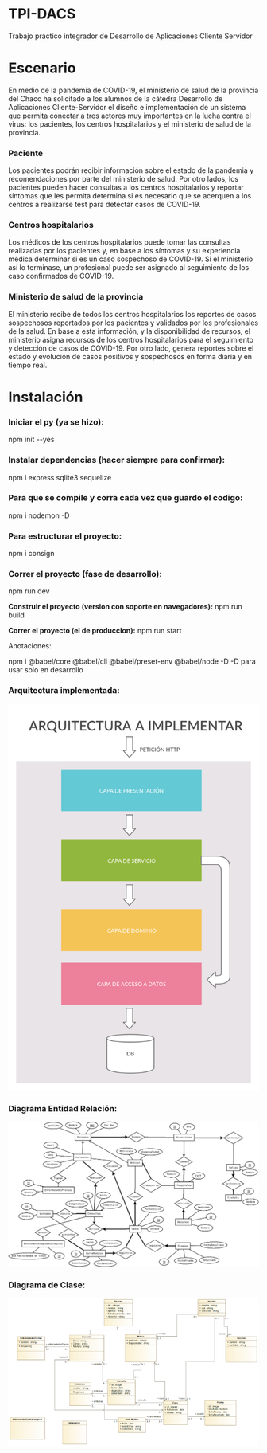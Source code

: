 # TPI-DACS
Trabajo práctico integrador de Desarrollo de Aplicaciones Cliente Servidor

# Escenario
En medio de la pandemia de COVID-19, el ministerio de salud de la provincia del Chaco ha solicitado a los alumnos de la cátedra Desarrollo de Aplicaciones Cliente-Servidor el diseño e implementación de un sistema que permita conectar a tres actores muy importantes en la lucha contra el virus: los pacientes, los centros hospitalarios y el ministerio de salud de la provincia.

### Paciente
Los pacientes podrán recibir información sobre el estado de la pandemia y recomendaciones por parte del ministerio de salud. Por otro lados, los pacientes pueden hacer consultas a los centros hospitalarios y reportar síntomas que les permita determina si es necesario que se acerquen a los centros a realizarse test para detectar casos de COVID-19.
### Centros hospitalarios
Los médicos de los centros hospitalarios puede tomar las consultas realizadas por los pacientes y, en base a los síntomas y su experiencia médica determinar si es un caso sospechoso de COVID-19. Si el ministerio así lo terminase, un profesional puede ser asignado al seguimiento de los caso confirmados de COVID-19.
### Ministerio de salud de la provincia
El ministerio recibe de todos los centros hospitalarios los reportes de casos sospechosos reportados por los pacientes y validados por los profesionales de la salud. En base a esta información, y la disponibilidad de recursos, el ministerio asigna recursos de los centros hospitalarios para el seguimiento y detección de casos de COVID-19. Por otro lado, genera reportes sobre el estado y evolución de casos positivos y sospechosos en forma diaria y en tiempo real.


# Instalación
### Iniciar el py **(ya se hizo)**:
npm init --yes

### Instalar dependencias **(hacer siempre para confirmar)**:
npm i express sqlite3 sequelize

### Para que se compile y corra cada vez que guardo el codigo:
npm i nodemon -D

### Para estructurar el proyecto:
npm i consign

### Correr el proyecto (fase de desarrollo):
npm run dev


**Construir el proyecto (version con soporte en navegadores):**
npm run build


**Correr el proyecto (el de produccion):**
npm run start


Anotaciones:

npm i @babel/core @babel/cli @babel/preset-env @babel/node -D
-D para usar solo en desarrollo

### Arquitectura implementada:
![Arquitectura por capas](./Arquitectura.png)

### Diagrama Entidad Relación:
![Diagrama Entidad Relación - Centros Hospitalarios](./CentrosHospitalarios.png)

### Diagrama de Clase:
![Diagrama de Clase - Centros Hospitalarios](./DiagramaClaseCH.png)


